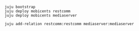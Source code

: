 

    juju bootstrap
    juju deploy mobicents restcomm
    juju deploy mobicents mediaserver

    juju add-relation restcomm:restcomm mediaserver:mediaserver

